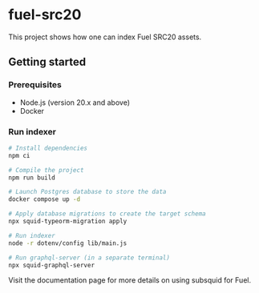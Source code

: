 # fuel-src20

This project shows how one can index Fuel SRC20 assets.

## Getting started

### Prerequisites

* Node.js (version 20.x and above)
* Docker

### Run indexer

```bash
# Install dependencies
npm ci

# Compile the project
npm run build

# Launch Postgres database to store the data
docker compose up -d

# Apply database migrations to create the target schema
npx squid-typeorm-migration apply

# Run indexer
node -r dotenv/config lib/main.js

# Run graphql-server (in a separate terminal)
npx squid-graphql-server
```

Visit the documentation page for more details on using subsquid for Fuel.
